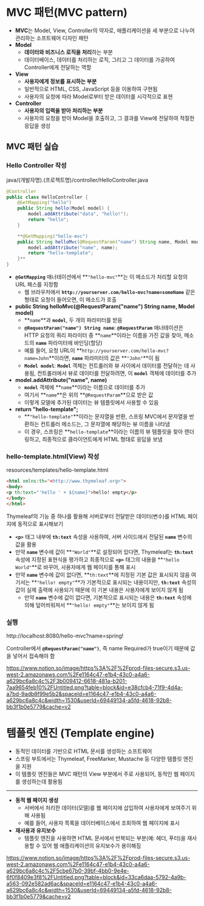 # MVC 패턴(MVC pattern)

- **MVC**는 Model, View, Controller의 약자로, 애플리케이션을 세 부분으로 나누어 관리하는 소프트웨어 디자인 패턴
- **Model**
    - **데이터와 비즈니스 로직을 처리**하는 부분
    - 데이터베이스, 데이터를 처리하는 로직, 그리고 그 데이터를 가공하여 Controller에게 전달하는 역할
- **View**
    - **사용자에게 정보를 표시하는 부분**
    - 일반적으로 HTML, CSS, JavaScript 등을 이용하여 구현됨
    - 사용자의 요청에 따라 Model로부터 받은 데이터를 시각적으로 표현
- **Controller**
    - **사용자의 입력을 받아 처리하는 부분**
    - 사용자의 요청을 받아 Model을 호출하고, 그 결과를 View에 전달하여 적절한 응답을 생성

## MVC 패턴 실습

### Hello Controller 작성

java/(개발자명).(프로젝트명)/controller/HelloController.java
```java
@Controller
public class HelloController {
    @GetMapping("hello")
    public String hello(Model model) {
        model.addAttribute("data", "hello!");
        return "hello";
    }

    **@GetMapping("hello-mvc")
    public String helloMvc(@RequestParam("name") String name, Model model) {
        model.addAttribute("name", name);
        return "hello-template";
    }**
}
```

- **`@GetMapping`** 애너테이션에서 **`"hello-mvc"`**는 이 메소드가 처리할 요청의 URL 패스를 지정함
    - 웹 브라우저에서 **`http://yourserver.com/hello-mvc?name=someName`** 같은 형태로 요청이 들어오면, 이 메소드가 호출
- **public String helloMvc(@RequestParam("name") String name, Model model)**
    - **`name`**과 **`model`**, 두 개의 파라미터를 받음
    - **`@RequestParam("name") String name`**: **`@RequestParam`** 애너테이션은 HTTP 요청의 쿼리 파라미터 중 **`name`**이라는 이름을 가진 값을 찾아, 메소드의 **`name`** 파라미터에 바인딩(할당)
    - 예를 들어, 요청 URL이 **`http://yourserver.com/hello-mvc?name=John`**이라면, **`name`** 파라미터의 값은 **`"John"`**이 됨
    - **`Model model`**: **`Model`** 객체는 컨트롤러와 뷰 사이에서 데이터를 전달하는 데 사용됨, 컨트롤러에서 뷰로 데이터를 전달하려면, 이 **`model`** 객체에 데이터를 추가
- **model.addAttribute("name", name)**
    - **`model`** 객체에 **`name`**이라는 이름으로 데이터를 추가
    - 여기서 **`name`**은 위의 **`@RequestParam`**으로 받은 값
    - 이렇게 모델에 추가된 데이터는 뷰 템플릿에서 사용할 수 있음
- **return "hello-template";**
    - **`"hello-template"`**이라는 문자열을 반환, 스프링 MVC에서 문자열을 반환하는 컨트롤러 메소드는, 그 문자열에 해당하는 뷰 이름을 나타냄
    - 이 경우, 스프링은 **`hello-template`**이라는 이름의 뷰 템플릿을 찾아 렌더링하고, 최종적으로 클라이언트에게 HTML 형태로 응답을 보냄

### hello-template.html(View) 작성

resources/templates/hello-template.html

```html
<html xmlns:th="<http://www.thymeleaf.org>">
<body>
<p th:text="'hello ' + ${name}">hello! empty</p>
</body>
</html>
```

Thymeleaf의 기능 중 하나를 활용해 서버로부터 전달받은 데이터(변수)를 HTML 페이지에 동적으로 표시해보기

- **`<p>`** 태그 내부에 **`th:text`** 속성을 사용하여, 서버 사이드에서 전달된 **`name`** 변수의 값을 활용
- 만약 **`name`** 변수에 값이 **`"World"`**로 설정되어 있다면, Thymeleaf는 **`th:text`** 속성에 지정된 표현식을 평가하고 최종적으로 **`<p>`** 태그의 내용을 **`"hello World"`**로 바꾸어, 사용자에게 웹 페이지를 통해 표시
- 만약 **`name`** 변수에 값이 없다면, **`th:text`**에 지정된 기본 값은 표시되지 않음
    여기서는 **`"hello! empty"`**가 기본적으로 표시되는 내용이지만, **`th:text`** 속성의 값이 실제 출력에 사용되기 때문에 이 기본 내용은 사용자에게 보이지 않게 됨
    - 만약 **`name`** 변수에 값이 없다면, 기본적으로 표시되는 내용은 **`th:text`** 속성에 의해 덮어씌워져서 **`"hello! empty"`**는 보이지 않게 됨

### 실행

http://localhost:8080/hello-mvc?name=spring!

 Controller에서 **`@RequestParam("name")`**, 즉 name Required가 true이기 때문에 값을 넣어서 접속해야 함

https://www.notion.so/image/https%3A%2F%2Fprod-files-secure.s3.us-west-2.amazonaws.com%2Fe1164c47-e1b4-43c0-a4a6-a629bc6a8c4c%2F3b009412-6618-481a-b201-7aa9654feb10%2FUntitled.png?table=block&id=e38cfcb4-71f9-4d4a-a7bd-9adb8f99e5b2&spaceId=e1164c47-e1b4-43c0-a4a6-a629bc6a8c4c&width=1530&userId=69449134-a5fd-4618-92b8-bb3f1b0e5779&cache=v2

# 템플릿 엔진 (Template engine)

- 동적인 데이터를 기반으로 HTML 문서를 생성하는 소프트웨어
- 스프링 부트에서는 Thymeleaf, FreeMarker, Mustache 등 다양한 템플릿 엔진을 지원
- 이 템플릿 엔진들은 MVC 패턴의 View 부분에서 주로 사용되어, 동적인 웹 페이지를 생성하는데 활용됨

---

- **동적 웹 페이지 생성**
    - 서버에서 처리한 데이터(모델)를 웹 페이지에 삽입하여 사용자에게 보여주기 위해 사용됨
    - 예를 들어, 사용자 목록을 데이터베이스에서 조회하여 웹 페이지에 표시
- **재사용과 유지보수**
    - 템플릿 엔진을 사용하면 HTML 문서에서 반복되는 부분(예: 헤더, 푸터)을 재사용할 수 있어 웹 애플리케이션의 유지보수가 용이해짐

https://www.notion.so/image/https%3A%2F%2Fprod-files-secure.s3.us-west-2.amazonaws.com%2Fe1164c47-e1b4-43c0-a4a6-a629bc6a8c4c%2F5cbe67b0-39bf-4bb0-9e4e-6f0f8409e3f8%2FUntitled.png?table=block&id=33ca6daa-5792-4a9b-a563-092e582ad6ac&spaceId=e1164c47-e1b4-43c0-a4a6-a629bc6a8c4c&width=1530&userId=69449134-a5fd-4618-92b8-bb3f1b0e5779&cache=v2